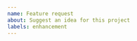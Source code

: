 ```yaml
---
name: Feature request
about: Suggest an idea for this project
labels: enhancement
---
```


<!-- Please search existing issues to avoid creating duplicates. -->

<!-- Describe the feature you'd like. -->
